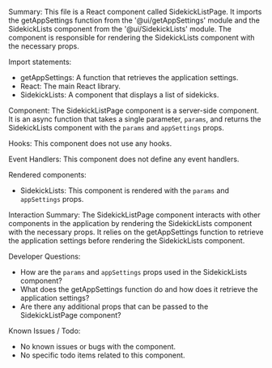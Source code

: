 Summary:
This file is a React component called SidekickListPage. It imports the getAppSettings function from the '@ui/getAppSettings' module and the SidekickLists component from the '@ui/SidekickLists' module. The component is responsible for rendering the SidekickLists component with the necessary props.

Import statements:
- getAppSettings: A function that retrieves the application settings.
- React: The main React library.
- SidekickLists: A component that displays a list of sidekicks.

Component:
The SidekickListPage component is a server-side component. It is an async function that takes a single parameter, `params`, and returns the SidekickLists component with the `params` and `appSettings` props.

Hooks:
This component does not use any hooks.

Event Handlers:
This component does not define any event handlers.

Rendered components:
- SidekickLists: This component is rendered with the `params` and `appSettings` props.

Interaction Summary:
The SidekickListPage component interacts with other components in the application by rendering the SidekickLists component with the necessary props. It relies on the getAppSettings function to retrieve the application settings before rendering the SidekickLists component.

Developer Questions:
- How are the `params` and `appSettings` props used in the SidekickLists component?
- What does the getAppSettings function do and how does it retrieve the application settings?
- Are there any additional props that can be passed to the SidekickListPage component?

Known Issues / Todo:
- No known issues or bugs with the component.
- No specific todo items related to this component.